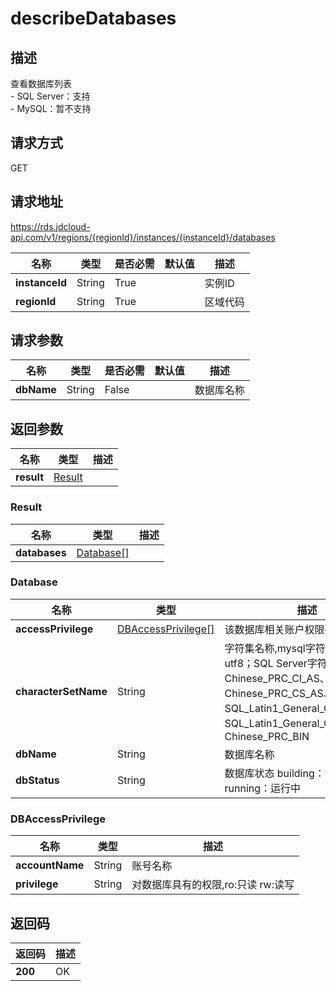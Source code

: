 # describeDatabases


## 描述
查看数据库列表</br>- SQL Server：支持</br>- MySQL：暂不支持

## 请求方式
GET

## 请求地址
https://rds.jdcloud-api.com/v1/regions/{regionId}/instances/{instanceId}/databases

|名称|类型|是否必需|默认值|描述|
|---|---|---|---|---|
|**instanceId**|String|True||实例ID|
|**regionId**|String|True||区域代码|

## 请求参数
|名称|类型|是否必需|默认值|描述|
|---|---|---|---|---|
|**dbName**|String|False||数据库名称|


## 返回参数
|名称|类型|描述|
|---|---|---|
|**result**|[Result](##Result)||


### <a name="Result">Result</a>
|名称|类型|描述|
|---|---|---|
|**databases**|[Database[]](##Database)||
### <a name="Database">Database</a>
|名称|类型|描述|
|---|---|---|
|**accessPrivilege**|[DBAccessPrivilege[]](##DBAccessPrivilege)|该数据库相关账户权限列表|
|**characterSetName**|String|字符集名称,mysql字符集包括：utf8；SQL Server字符集包括：Chinese_PRC_CI_AS、Chinese_PRC_CS_AS、SQL_Latin1_General_CP1_CI_AS、SQL_Latin1_General_CP1_CS_AS、Chinese_PRC_BIN|
|**dbName**|String|数据库名称|
|**dbStatus**|String|数据库状态 building：创建中， running：运行中|
### <a name="DBAccessPrivilege">DBAccessPrivilege</a>
|名称|类型|描述|
|---|---|---|
|**accountName**|String|账号名称|
|**privilege**|String|对数据库具有的权限,ro:只读  rw:读写|

## 返回码
|返回码|描述|
|---|---|
|**200**|OK|
